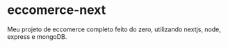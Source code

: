 # eccomerce-next

Meu projeto de eccomerce completo feito do zero, utilizando nextjs, node, express e mongoDB. 
